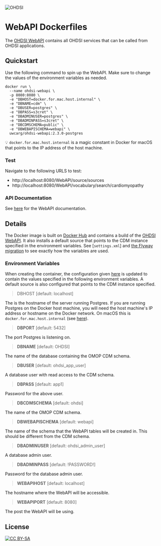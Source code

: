 ![OHDSI](https://www.ohdsi.org/wp-content/uploads/2015/02/h243-ohdsi-logo-with-text.png)

# WebAPI Dockerfiles

The [OHDSI WebAPI](https://github.com/OHDSI/WebAPI) contains all OHDSI services
that can be called from OHDSI applications.

## Quickstart

Use the following command to spin up the WebAPI. Make sure to change the values
of the environment variables as needed.

```
docker run \
  --name ohdsi-webapi \
  -p 8080:8080 \
  -e "DBHOST=docker.for.mac.host.internal" \
  -e "DBNAME=cdm" \
  -e "DBUSER=postgres" \
  -e "DBPASS=s3cret" \
  -e "DBADMINUSER=postgres" \
  -e "DBADMINPASS=s3cret" \
  -e "DBCDMSCHEMA=public" \
  -e "DBWEBAPISCHEMA=webapi" \
  uwcarg/ohdsi-webapi:2.3.0-postgres
```

:bulb: `docker.for.mac.host.internal` is a magic constant in Docker for macOS
that points to the IP address of the host machine.

### Test

Navigate to the following URLS to test:
* http://localhost:8080/WebAPI/source/sources
* http://localhost:8080/WebAPI/vocabulary/search/cardiomyopathy

### API Documentation

See [here](http://webapidoc.ohdsi.org/job/WebAPI/WebAPI_Miredot_Documentation/)
for the WebAPI documentation.

## Details

The Docker image is built on [Docker
Hub](https://hub.docker.com/r/uwcarg/ohdsi-webapi/) and contains a build of the
[OHDSI WebAPI](https://github.com/OHDSI/WebAPI). It also installs a default
source that points to the CDM instance specified in the environment variables.
See [`settings.xml`] and [the Flyway
migration](V1.0.5.0.1__Install_default_source.sql) to see exactly how the
variables are used.

### Environment Variables

When creating the container, the configuration given
[here](http://www.ohdsi.org/web/wiki/doku.php?id=documentation:software:webapi:webapi_installation_guide)
is updated to contain the values specified in the following environment
variables. A default source is also configured that points to the CDM instance
specified.

> DBHOST [default: localhost]

The is the hostname of the server running Postgres. If you are running Postgres
on the Docker host machine, you will need the host machine's IP address or
hostname on the Docker network. On macOS this is `docker.for.mac.host.internal`
(see
[here](https://docs.docker.com/docker-for-mac/networking/#use-cases-and-workarounds)).

> **DBPORT** [default: 5432]

The port Postgres is listening on.

> **DBNAME** [default: OHDSI]

The name of the database containing the OMOP CDM schema.

> **DBUSER** [default: ohdsi_app_user]

A database user with read access to the CDM schema.

> **DBPASS** [default: app1]

Password for the above user.

> **DBCDMSCHEMA** [default: ohdsi]

The name of the OMOP CDM schema.

> **DBWEBAPISCHEMA** [default: webapi]

The name of the schema that the WebAPI tables will be created in. This should
be different from the CDM schema.

> **DBADMINUSER** [default: ohdsi_admin_user]

A database admin user.

> **DBADMINPASS** [default: !PASSWORD!]

Password for the database admin user.

> **WEBAPIHOST** [default: localhost]

The hostname where the WebAPI will be accessible.

> **WEBAPIPORT** [default: 8080]

The post the WebAPI will be using.

## License

[![CC BY-SA](https://licensebuttons.net/l/by-sa/4.0/88x31.png)](https://creativecommons.org/licenses/by-sa/4.0/)
